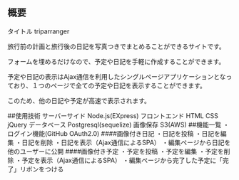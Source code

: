 ## 概要
タイトル triparranger

旅行前の計画と旅行後の日記を写真つきでまとめることができるサイトです。

フォームを埋めるだけなので、予定や日記を手軽に作成することができます。

予定や日記の表示はAjax通信を利用したシングルページアプリケーションとなっており、１つのページで全ての予定や日記を表示することができます。

このため、他の日記や予定が高速で表示されます。

##使用技術
サーバーサイド Node.js(EXpress)
フロントエンド HTML CSS jQuery
データベース Postgresql(sequelize)
画像保存 S3(AWS)
##機能一覧
・ログイン機能(GitHub OAuth2.0)
####画像付き日記
 ・日記を投稿
 ・日記を編集
 ・日記を削除
 ・日記を表示（Ajax通信によるSPA）
 ・編集ページから日記を他のユーザーに公開
####画像付き予定
 ・予定を投稿
 ・予定を編集
 ・予定を削除
 ・予定を表示（Ajax通信によるSPA）
 ・編集ページから完了した予定に「完了」リボンをつける
 
